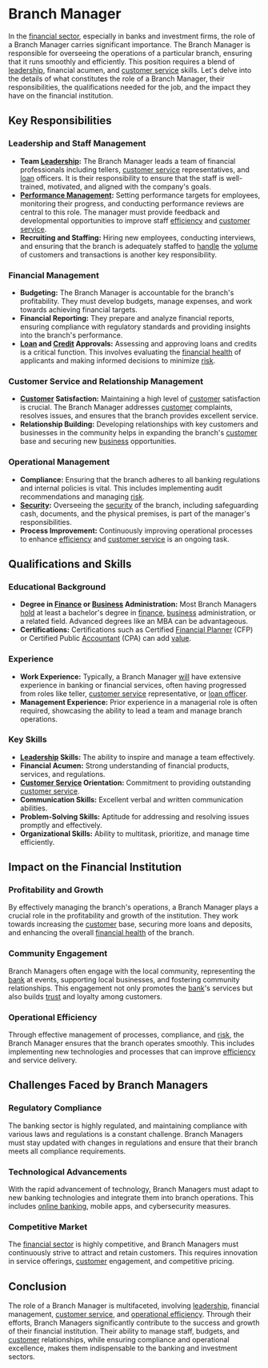 # Branch Manager

In the [financial sector](../f/financial_sector.md), especially in banks and investment firms, the role of a Branch Manager carries significant importance. The Branch Manager is responsible for overseeing the operations of a particular branch, ensuring that it runs smoothly and efficiently. This position requires a blend of [leadership](../l/leadership.md), financial acumen, and [customer service](../c/customer_service.md) skills. Let's delve into the details of what constitutes the role of a Branch Manager, their responsibilities, the qualifications needed for the job, and the impact they have on the financial institution.

## Key Responsibilities

### Leadership and Staff Management

- **Team [Leadership](../l/leadership.md):** The Branch Manager leads a team of financial professionals including tellers, [customer service](../c/customer_service.md) representatives, and [loan](../l/loan.md) officers. It is their responsibility to ensure that the staff is well-trained, motivated, and aligned with the company's goals.
- **[Performance Management](../p/performance_management.md):** Setting performance targets for employees, monitoring their progress, and conducting performance reviews are central to this role. The manager must provide feedback and developmental opportunities to improve staff [efficiency](../e/efficiency.md) and [customer service](../c/customer_service.md).
- **Recruiting and Staffing:** Hiring new employees, conducting interviews, and ensuring that the branch is adequately staffed to [handle](../h/handle.md) the [volume](../v/volume.md) of customers and transactions is another key responsibility.

### Financial Management

- **Budgeting:** The Branch Manager is accountable for the branch's profitability. They must develop budgets, manage expenses, and work towards achieving financial targets.
- **Financial Reporting:** They prepare and analyze financial reports, ensuring compliance with regulatory standards and providing insights into the branch's performance.
- **[Loan](../l/loan.md) and [Credit](../c/credit.md) Approvals:** Assessing and approving loans and credits is a critical function. This involves evaluating the [financial health](../f/financial_health.md) of applicants and making informed decisions to minimize [risk](../r/risk.md).

### Customer Service and Relationship Management

- **[Customer](../c/customer.md) Satisfaction:** Maintaining a high level of [customer](../c/customer.md) satisfaction is crucial. The Branch Manager addresses [customer](../c/customer.md) complaints, resolves issues, and ensures that the branch provides excellent service.
- **Relationship Building:** Developing relationships with key customers and businesses in the community helps in expanding the branch's [customer](../c/customer.md) base and securing new [business](../b/business.md) opportunities.

### Operational Management

- **Compliance:** Ensuring that the branch adheres to all banking regulations and internal policies is vital. This includes implementing audit recommendations and managing [risk](../r/risk.md).
- **[Security](../s/security.md):** Overseeing the [security](../s/security.md) of the branch, including safeguarding cash, documents, and the physical premises, is part of the manager's responsibilities.
- **Process Improvement:** Continuously improving operational processes to enhance [efficiency](../e/efficiency.md) and [customer service](../c/customer_service.md) is an ongoing task.

## Qualifications and Skills

### Educational Background

- **Degree in [Finance](../f/finance.md) or [Business](../b/business.md) Administration:** Most Branch Managers [hold](../h/hold.md) at least a bachelor's degree in [finance](../f/finance.md), [business](../b/business.md) administration, or a related field. Advanced degrees like an MBA can be advantageous.
- **Certifications:** Certifications such as Certified [Financial Planner](../f/financial_planner.md) (CFP) or Certified Public [Accountant](../a/accountant.md) (CPA) can add [value](../v/value.md).

### Experience

- **Work Experience:** Typically, a Branch Manager [will](../w/will.md) have extensive experience in banking or financial services, often having progressed from roles like teller, [customer service](../c/customer_service.md) representative, or [loan officer](../l/loan_officer.md).
- **Management Experience:** Prior experience in a managerial role is often required, showcasing the ability to lead a team and manage branch operations.

### Key Skills

- **[Leadership](../l/leadership.md) Skills:** The ability to inspire and manage a team effectively.
- **Financial Acumen:** Strong understanding of financial products, services, and regulations.
- **[Customer Service](../c/customer_service.md) Orientation:** Commitment to providing outstanding [customer service](../c/customer_service.md).
- **Communication Skills:** Excellent verbal and written communication abilities.
- **Problem-Solving Skills:** Aptitude for addressing and resolving issues promptly and effectively.
- **Organizational Skills:** Ability to multitask, prioritize, and manage time efficiently.

## Impact on the Financial Institution

### Profitability and Growth

By effectively managing the branch's operations, a Branch Manager plays a crucial role in the profitability and growth of the institution. They work towards increasing the [customer](../c/customer.md) base, securing more loans and deposits, and enhancing the overall [financial health](../f/financial_health.md) of the branch.

### Community Engagement

Branch Managers often engage with the local community, representing the [bank](../b/bank.md) at events, supporting local businesses, and fostering community relationships. This engagement not only promotes the [bank](../b/bank.md)'s services but also builds [trust](../t/trust.md) and loyalty among customers.

### Operational Efficiency

Through effective management of processes, compliance, and [risk](../r/risk.md), the Branch Manager ensures that the branch operates smoothly. This includes implementing new technologies and processes that can improve [efficiency](../e/efficiency.md) and service delivery.

## Challenges Faced by Branch Managers

### Regulatory Compliance

The banking sector is highly regulated, and maintaining compliance with various laws and regulations is a constant challenge. Branch Managers must stay updated with changes in regulations and ensure that their branch meets all compliance requirements.

### Technological Advancements

With the rapid advancement of technology, Branch Managers must adapt to new banking technologies and integrate them into branch operations. This includes [online banking](../o/online_banking.md), mobile apps, and cybersecurity measures.

### Competitive Market

The [financial sector](../f/financial_sector.md) is highly competitive, and Branch Managers must continuously strive to attract and retain customers. This requires innovation in service offerings, [customer](../c/customer.md) engagement, and competitive pricing.

## Conclusion

The role of a Branch Manager is multifaceted, involving [leadership](../l/leadership.md), financial management, [customer service](../c/customer_service.md), and [operational efficiency](../o/operational_efficiency_in_trading.md). Through their efforts, Branch Managers significantly contribute to the success and growth of their financial institution. Their ability to manage staff, budgets, and [customer](../c/customer.md) relationships, while ensuring compliance and operational excellence, makes them indispensable to the banking and investment sectors.